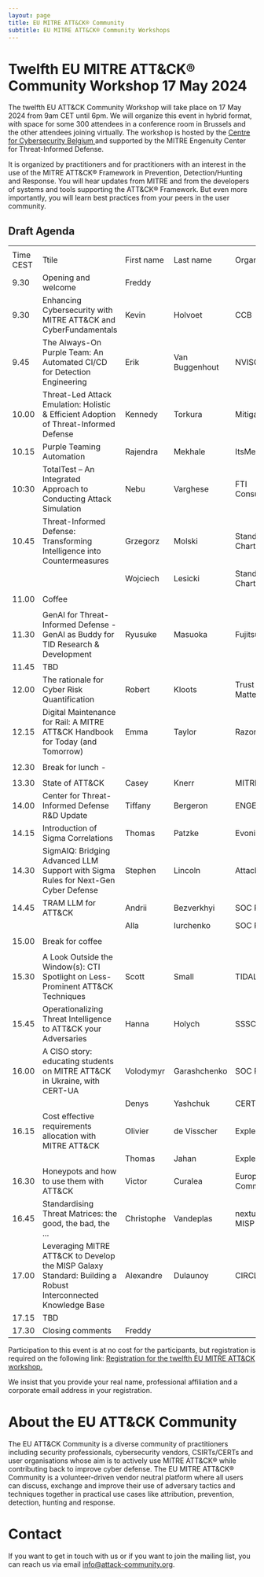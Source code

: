 ```yaml
---
layout: page
title: EU MITRE ATT&CK® Community
subtitle: EU MITRE ATT&CK® Community Workshops
---
```


# Twelfth EU MITRE ATT&CK® Community Workshop 17 May 2024

The twelfth EU ATT&CK Community Workshop will take place on 17 May 2024 from 9am CET until 6pm. We will organize this event in hybrid format, with space for some 300 attendees in a conference room in Brussels and the other attendees joining virtually.  The workshop is hosted by the <a href="https://ccb.belgium.be/en"> Centre for Cybersecurity Belgium </a>  and supported by the MITRE Engenuity Center for Threat-Informed Defense. 

It is organized by practitioners and for practitioners with an interest in the use of the MITRE ATT&CK® Framework in Prevention, Detection/Hunting and Response. 
You will hear updates from MITRE and from the developers of systems and tools supporting the ATT&CK® Framework. But even more importantly, you will learn best practices from your peers in the user community. 

## Draft Agenda

|  |                                                                                       |             |            |                                   |
|----------|---------------------------------------------------------------------------------------|-------------|------------|-----------------------------------|
|          |                                                                                       |             |            |                                   |
| Time CEST| Ttile                                                                                 | First name  | Last name  | Organisation                      |
| 9.30    | Opening and welcome                                                                   | Freddy      |            |                                   |
| 9.30    | Enhancing Cybersecurity with MITRE ATT&CK and CyberFundamentals                          |Kevin |  Holvoet    |  CCB                                |
| 9.45    | The Always-On Purple Team: An Automated CI/CD for Detection Engineering    | Erik      | Van Buggenhout | NVISO                               |
| 10.00    | Threat-Led Attack Emulation: Holistic & Efficient Adoption of Threat-Informed Defense    | Kennedy      | Torkura | Mitigant                 |
| 10.15    | Purple Teaming Automation    | Rajendra| Mekhale| ItsMe|
| 10:30    | TotalTest – An Integrated Approach to Conducting Attack Simulation       | Nebu     | Varghese| FTI Consulting           |
| 10.45    | Threat-Informed Defense: Transforming Intelligence into Countermeasures     | Grzegorz      | Molski    | Standard Chartered                                |
|  |   | Wojciech      | Lesicki    | Standard Chartered                                |
|          |                                                                                       |             |            |                                   |
| 11.00    | Coffee                                                        | | | |
|          |                                                                                       |             |            |                                   |
| 11.30    | GenAI for Threat-Informed Defense - GenAI as Buddy for TID Research & Development          | Ryusuke      | Masuoka      | Fujitsu                             |
| 11.45    | TBD         |        |        |                              |
| 12.00    | The rationale for Cyber Risk Quantification                                           | Robert      | Kloots      | Trust Matters                    |
| 12.15    | Digital Maintenance for Rail: A MITRE ATT&CK Handbook for Today (and Tomorrow)         | Emma      | Taylor      | RazorSecure                       |
|          |                                                                                       |             |            |                                   |
| 12.30    | Break for lunch  -                                                                    |             |            |                                   |
|          |                                                                                       |             |            |                                   |
| 13.30    | State of ATT&CK                                                                       | Casey       | Knerr      | MITRE                             |
| 14.00    | Center for Threat-Informed Defense R&D Update                                         | Tiffany     | Bergeron   | ENGENUITY                         |
| 14.15    | Introduction of Sigma Correlations                                                    | Thomas      | Patzke     | Evonik                         |
| 14.30    | SigmAIQ: Bridging Advanced LLM Support with Sigma Rules for Next-Gen Cyber Defense    | Stephen     | Lincoln    | AttackIQ                          |
| 14.45    | TRAM LLM for ATT&CK                                                                   | Andrii      | Bezverkhyi | SOC Prime                          |
|      |                                                                                           | Alla        | Iurchenko  | SOC Prime                          |
|          |                                                                                       |             |            |                                   |
| 15.00    | Break for coffee                                                                      |             |            |                                   |
|          |                                                                                       |             |            |                                   |
| 15.30    | A Look Outside the Window(s): CTI Spotlight on Less-Prominent ATT&CK Techniques       | Scott       | Small      | TIDAL                             |
| 15.45    | Operationalizing Threat Intelligence to ATT&CK your Adversaries                       | Hanna       | Holych     | SSSCIP                            |
| 16.00    | A CISO story: educating students on MITRE ATT&CK in Ukraine, with CERT-UA                           | Volodymyr   | Garashchenko| SOC Prime                        |
|          |                                                                                       | Denys       | Yashchuk    | CERT-UA                           |
| 16.15    | Cost effective requirements allocation with MITRE ATT&CK                              | Olivier     | de Visscher| Expleo                            |
|          |                                                                                       | Thomas      | Jahan      | Expleo                            |
| 16.30    | Honeypots and how to use them with ATT&CK                                                         | Victor      | Curalea    | European Commission               |
| 16.45    | Standardising Threat Matrices: the good, the bad, the ...                             | Christophe   | Vandeplas  | nexturia / MISP Project           |
| 17.00    | Leveraging MITRE ATT&CK to Develop the MISP Galaxy Standard: Building a Robust Interconnected Knowledge Base | Alexandre| Dulaunoy| CIRCL                                  |
| 17.15    | TBD                                                                      |       |            |                                   |
| 17.30    | Closing comments                                                                      | Freddy      |            |                                   |




Participation to this event is at no cost for the participants, but registration is required on the following link: 
<a href="https://www.eventbrite.be/e/12th-eu-attck-community-workshop-hybrid-format-tickets-855686319817"> Registration for the twelfth EU MITRE ATT&CK workshop. </a>
  
We insist that you provide your real name, professional affiliation and a corporate email address in your registration. 

# About the EU ATT&CK Community

The EU ATT&CK Community is a diverse community of practitioners including security professionals, cybersecurity vendors, CSIRTs/CERTs and user organisations whose aim is to actively use MITRE ATT&CK® while contributing back to improve cyber defense. The EU MITRE ATT&CK® Community is a volunteer-driven vendor neutral platform where all users can discuss, exchange and improve their use of adversary tactics and techniques together in practical use cases like attribution, prevention, detection, hunting and response.

# Contact

If you want to get in touch with us or if you want to join the mailing list, you can reach us via email info@attack-community.org. 

